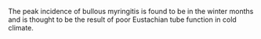 The peak incidence of bullous myringitis is found to be in the winter months and is thought to be the result of poor Eustachian tube function in cold climate.